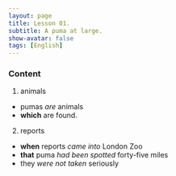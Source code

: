 ```yaml
---
layout: page
title: Lesson 01.
subtitle: A puma at large.
show-avatar: false
tags: [English]
---
```


### Content

1. animals
- pumas _are_ animals   
- **which** are found.

2. reports
- **when** reports _came into_ London Zoo
- **that** puma _had been spotted_ forty-five miles
- they _were not taken_ seriously
